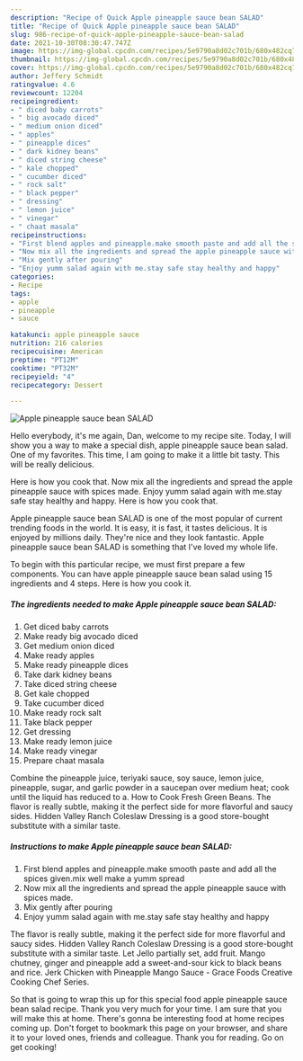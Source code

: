 ```yaml
---
description: "Recipe of Quick Apple pineapple sauce bean SALAD"
title: "Recipe of Quick Apple pineapple sauce bean SALAD"
slug: 986-recipe-of-quick-apple-pineapple-sauce-bean-salad
date: 2021-10-30T08:30:47.747Z
image: https://img-global.cpcdn.com/recipes/5e9790a8d02c701b/680x482cq70/apple-pineapple-sauce-bean-salad-recipe-main-photo.jpg
thumbnail: https://img-global.cpcdn.com/recipes/5e9790a8d02c701b/680x482cq70/apple-pineapple-sauce-bean-salad-recipe-main-photo.jpg
cover: https://img-global.cpcdn.com/recipes/5e9790a8d02c701b/680x482cq70/apple-pineapple-sauce-bean-salad-recipe-main-photo.jpg
author: Jeffery Schmidt
ratingvalue: 4.6
reviewcount: 12204
recipeingredient:
- " diced baby carrots"
- " big avocado diced"
- " medium onion diced"
- " apples"
- " pineapple dices"
- " dark kidney beans"
- " diced string cheese"
- " kale chopped"
- " cucumber diced"
- " rock salt"
- " black pepper"
- " dressing"
- " lemon juice"
- " vinegar"
- " chaat masala"
recipeinstructions:
- "First blend apples and pineapple.make smooth paste and add all the spices given.mix well make a yumm spread"
- "Now mix all the ingredients and spread the apple pineapple sauce with spices made."
- "Mix gently after pouring"
- "Enjoy yumm salad again with me.stay safe stay healthy and happy"
categories:
- Recipe
tags:
- apple
- pineapple
- sauce

katakunci: apple pineapple sauce 
nutrition: 216 calories
recipecuisine: American
preptime: "PT12M"
cooktime: "PT32M"
recipeyield: "4"
recipecategory: Dessert

---
```



![Apple pineapple sauce bean SALAD](https://img-global.cpcdn.com/recipes/5e9790a8d02c701b/680x482cq70/apple-pineapple-sauce-bean-salad-recipe-main-photo.jpg)

Hello everybody, it's me again, Dan, welcome to my recipe site. Today, I will show you a way to make a special dish, apple pineapple sauce bean salad. One of my favorites. This time, I am going to make it a little bit tasty. This will be really delicious.

Here is how you cook that. Now mix all the ingredients and spread the apple pineapple sauce with spices made. Enjoy yumm salad again with me.stay safe stay healthy and happy. Here is how you cook that.

Apple pineapple sauce bean SALAD is one of the most popular of current trending foods in the world. It is easy, it is fast, it tastes delicious. It is enjoyed by millions daily. They're nice and they look fantastic. Apple pineapple sauce bean SALAD is something that I've loved my whole life.


To begin with this particular recipe, we must first prepare a few components. You can have apple pineapple sauce bean salad using 15 ingredients and 4 steps. Here is how you cook it.

<!--inarticleads1-->

##### The ingredients needed to make Apple pineapple sauce bean SALAD:

1. Get  diced baby carrots
1. Make ready  big avocado diced
1. Get  medium onion diced
1. Make ready  apples
1. Make ready  pineapple dices
1. Take  dark kidney beans
1. Take  diced string cheese
1. Get  kale chopped
1. Take  cucumber diced
1. Make ready  rock salt
1. Take  black pepper
1. Get  dressing
1. Make ready  lemon juice
1. Make ready  vinegar
1. Prepare  chaat masala


Combine the pineapple juice, teriyaki sauce, soy sauce, lemon juice, pineapple, sugar, and garlic powder in a saucepan over medium heat; cook until the liquid has reduced to a. How to Cook Fresh Green Beans. The flavor is really subtle, making it the perfect side for more flavorful and saucy sides. Hidden Valley Ranch Coleslaw Dressing is a good store-bought substitute with a similar taste. 

<!--inarticleads2-->

##### Instructions to make Apple pineapple sauce bean SALAD:

1. First blend apples and pineapple.make smooth paste and add all the spices given.mix well make a yumm spread
1. Now mix all the ingredients and spread the apple pineapple sauce with spices made.
1. Mix gently after pouring
1. Enjoy yumm salad again with me.stay safe stay healthy and happy


The flavor is really subtle, making it the perfect side for more flavorful and saucy sides. Hidden Valley Ranch Coleslaw Dressing is a good store-bought substitute with a similar taste. Let Jello partially set, add fruit. Mango chutney, ginger and pineapple add a sweet-and-sour kick to black beans and rice. Jerk Chicken with Pineapple Mango Sauce - Grace Foods Creative Cooking Chef Series. 

So that is going to wrap this up for this special food apple pineapple sauce bean salad recipe. Thank you very much for your time. I am sure that you will make this at home. There's gonna be interesting food at home recipes coming up. Don't forget to bookmark this page on your browser, and share it to your loved ones, friends and colleague. Thank you for reading. Go on get cooking!
